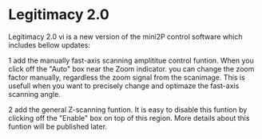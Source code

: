 # Legitimacy 2.0 
Legitimacy 2.0 vi is a new version of the mini2P control software which includes bellow updates:

1 add the manually fast-axis scanning amplititue control funtion. When you click off the "Auto" box near the Zoom indicator. you can change the zoom factor manually, regardless the zoom signal from the scanimage. This is usefull when you want to precisely change and optimaze the fast-axis scanning angle.

2 add the general Z-scanning funtion. It is easy to disable this funtion by clicking off the "Enable" box on top of this region. More details about this funtion will be published later.
